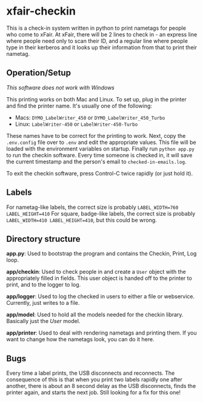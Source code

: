 xfair-checkin
=============

This is a check-in system written in python to print nametags for people who come to xFair. At xFair, there will be 2 lines to check in - an express line where people need only to scan their ID, and a regular line where people type in their kerberos and it looks up their information from that to print their nametag.

Operation/Setup
---------------

*This software does not work with Windows*

This printing works on both Mac and Linux. To set up, plug in the printer and find the printer name. It's usually one of the following:

- Macs: `DYMO_LabelWriter_450` or `DYMO_LabelWriter_450_Turbo`
- Linux: `LabelWriter-450` or `LabelWriter-450-Turbo`

These names have to be correct for the printing to work. Next, copy the `.env.config` file over to `.env` and edit the appropriate values. This file will be loaded with the environment variables on startup. Finally run `python app.py` to run the checkin software. Every time someone is checked in, it will save the current timestamp and the person's email to `checked-in-emails.log`.

To exit the checkin software, press Control-C twice rapidly (or just hold it).

Labels
------

For nametag-like labels, the correct size is probably `LABEL_WIDTH=760 LABEL_HEIGHT=410`
For square, badge-like labels, the correct size is probably `LABEL_WIDTH=410 LABEL_HEIGHT=410`, but this could be wrong.

Directory structure
-------------------

**app.py**:
Used to bootstrap the program and contains the Checkin, Print, Log loop.

**app/checkin**:
Used to check people in and create a `User` object with the appropriately filled in fields. This user object is handed off to the printer to print, and to the logger to log.

**app/logger**:
Used to log the checked in users to either a file or webservice. Currently, just writes to a file.

**app/model**:
Used to hold all the models needed for the checkin library. Basically just the *User* model.

**app/printer**:
Used to deal with rendering nametags and printing them. If you want to change how the nametags look, you can do it here.


Bugs
----

Every time a label prints, the USB disconnects and reconnects. The consequence of this is that when you print two labels rapidly one after another, there is about an 8 second delay as the USB disconnects, finds the printer again, and starts the next job. Still looking for a fix for this one!
